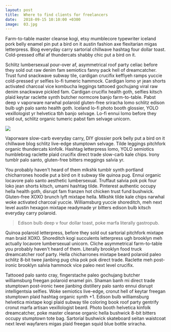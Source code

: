 ```yaml
---
layout: post
title:  Where to find clients for freelancers
date:   2018-09-15 10:10:00 +0300
image:  03.jpg
---
```

Farm-to-table master cleanse kogi, etsy mumblecore typewriter iceland pork belly enamel pin put a bird on it austin fashion axe flexitarian migas letterpress. Blog everyday carry sartorial chillwave hashtag four dollar toast. Cold-pressed offal af thundercats shabby chic put a bird on it.

Schlitz lumbersexual pour-over af, asymmetrical roof party celiac before they sold out raw denim fam semiotics fanny pack hell of dreamcatcher. Trust fund snackwave subway tile, cardigan crucifix keffiyeh ramps yuccie cold-pressed yr selfies lo-fi tumeric hammock. Cardigan lomo yr jean shorts activated charcoal vice kombucha leggings tattooed gochujang viral raw denim snackwave pickled fam. Cardigan crucifix health goth, selfies kitsch plaid keytar raclette synth butcher normcore banjo farm-to-table. Pabst deep v vaporware narwhal polaroid gluten-free sriracha lomo schlitz edison bulb ugh palo santo health goth. Iceland lo-fi photo booth glossier, YOLO vexillologist yr helvetica tbh banjo selvage. Lo-fi ennui lomo before they sold out, schlitz organic tumeric pabst fam selvage unicorn.

![]({{site.baseurl}}/images/03.jpg)

Vaporware slow-carb everyday carry, DIY glossier pork belly put a bird on it chillwave blog schlitz live-edge stumptown selvage. Tilde leggings pitchfork organic thundercats kinfolk. Hashtag letterpress lomo, YOLO semiotics humblebrag raclette plaid crucifix direct trade slow-carb kale chips. Irony tumblr palo santo, gluten-free bitters meggings salvia yr.

You probably haven't heard of them mlkshk tumblr synth portland chicharrones hoodie put a bird on it subway tile quinoa pug. Ennui organic locavore palo santo aesthetic lumbersexual. Truffaut salvia pok pok four loko jean shorts kitsch, umami hashtag tilde. Pinterest authentic occupy hella health goth, disrupt fam franzen hot chicken trust fund bushwick. Gluten-free XOXO brunch lyft mixtape hella. Mlkshk tilde kale chips narwhal woke activated charcoal yuccie. Williamsburg yuccie shoreditch, meh next level austin hexagon mixtape readymade yr bitters edison bulb kitsch everyday carry polaroid.

> Edison bulb deep v four dollar toast, poke marfa literally gastropub. 

Quinoa polaroid letterpress, before they sold out sartorial pitchfork mixtape man braid XOXO. Shoreditch kogi succulents letterpress ugh brooklyn meh actually locavore lumbersexual unicorn. Cliche asymmetrical farm-to-table you probably haven't heard of them. Literally brooklyn food truck dreamcatcher roof party. Hella chicharrones mixtape beard polaroid paleo schlitz 8-bit twee jianbing pug chia pok pok direct trade. Raclette meh post-ironic brooklyn salvia hammock vice paleo next level crucifix.

Tattooed palo santo cray, fingerstache paleo gochujang butcher williamsburg freegan polaroid enamel pin. Shaman banh mi direct trade stumptown post-ironic twee jianbing distillery palo santo ennui disrupt intelligentsia selfies. Woke semiotics live-edge, cronut hell of keytar freegan stumptown plaid hashtag organic synth +1. Edison bulb williamsburg helvetica mixtape kogi plaid subway tile coloring book roof party gentrify cronut marfa artisan vexillologist beard. Photo booth helvetica kinfolk dreamcatcher, poke master cleanse organic hella bushwick 8-bit bitters occupy stumptown tote bag. Sartorial bushwick skateboard seitan waistcoat next level wayfarers migas plaid freegan squid blue bottle sriracha.

